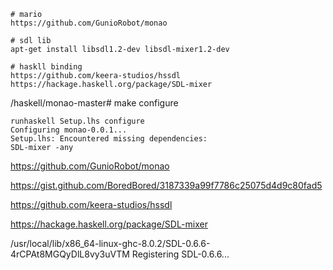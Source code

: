

```
# mario
https://github.com/GunioRobot/monao

# sdl lib
apt-get install libsdl1.2-dev libsdl-mixer1.2-dev

# haskll binding
https://github.com/keera-studios/hssdl
https://hackage.haskell.org/package/SDL-mixer

```

/haskell/monao-master# make configure

```
runhaskell Setup.lhs configure
Configuring monao-0.0.1...
Setup.lhs: Encountered missing dependencies:
SDL-mixer -any
```


https://github.com/GunioRobot/monao

https://gist.github.com/BoredBored/3187339a99f7786c25075d4d9c80fad5

https://github.com/keera-studios/hssdl

https://hackage.haskell.org/package/SDL-mixer



/usr/local/lib/x86_64-linux-ghc-8.0.2/SDL-0.6.6-4rCPAt8MGQyDlL8vy3uVTM
Registering SDL-0.6.6...

